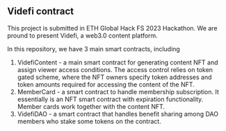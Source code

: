## Videfi contract
This project is submitted in ETH Global Hack FS 2023 Hackathon. We are pround to present Videfi, a web3.0 content platform. 

In this repository, we have 3 main smart contracts, including
1. VidefiContent - a main smart contract for generating content NFT and assign viewer access conditions. The access control relies on token gated scheme, where the NFT owners specify token addresses and token amounts required for accessing the content of the NFT.
2. MemberCard - a smart contract to handle membership subscription. It essentially is an NFT smart contract with expiration functionality. Member cards work together with the content NFT.
3. VidefiDAO - a smart contract that handles benefit sharing among DAO members who stake some tokens on the contract.